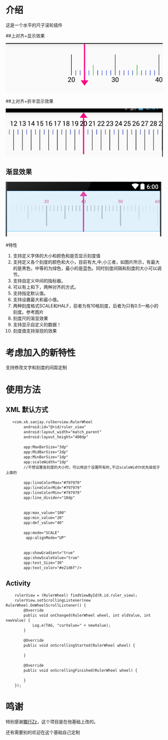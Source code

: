  
# 介绍


这是一个水平的尺子滚轮插件

##上对齐+显示效果

![](art/demo.png)

##上对齐+折半显示效果

![UpModel_HalfModel](art/demo_up_half.png)

## 渐显效果

![UpModel_HalfModel](art/demo3.png)

#特性

1. 支持定义字体的大小和颜色和是否显示刻度值
2. 支持定义各个刻度的颜色和大小，目前有大,中,小三者，如图片所示，有最大的是黑色，中等的为绿色，最小的是蓝色。同时刻度间隔和刻度的大小可以调节。
3. 支持自定义中间的指标器。
4. 可以有上和下，两种对齐的方式。
5. 支持指定默认值。
6. 支持设置最大和最小值。
7. 两种刻度格式SCALE和HALF，前者为有10格刻度，后者为只有0.5一格小的刻度。参考图片
8. 刻度尺的渐显效果
9. 支持显示自定义的数据！
10. 刻度值支持渐现的效果

# 考虑加入的新特性

  支持修改文字和刻度的间距定制

# 使用方法

## XML 默认方式


       <com.xk.sanjay.rulberview.RulerWheel
            android:id="@+id/ruler_view"
            android:layout_width="match_parent"
            android:layout_height="400dp"

            app:MaxBarSize="3dp"
            app:MidBarSize="2dp"
            app:MinBarSize="1dp"
            app:scaleWidth="1dp"
            //不想设置各刻度的大小时，可以用这个设置所有的,不过scaleWidth优先级低于上面的
            
            app:lineColorMax="#797979"
            app:lineColorMid="#797979"
            app:lineColorMin="#797979"
            app:line_divider="10dp"


            app:max_value="100"
            app:min_value="20"
            app:def_value="40"
            
            app:mode="SCALE"
             app:alignMode="UP"


            app:showGradient="true"
            app:showScaleValue="true"
            app:text_Size="30"
            app:text_color="#e21d6f"/>

            
##  Activity

		rulerView = (RulerWheel) findViewById(R.id.ruler_view);
        rulerView.setScrollingListener(new RulerWheel.OnWheelScrollListener() {
            @Override
            public void onChanged(RulerWheel wheel, int oldValue, int newValue) {
                Log.e(TAG, "curValue=" + newValue);
            }

            @Override
            public void onScrollingStarted(RulerWheel wheel) {

            }

            @Override
            public void onScrollingFinished(RulerWheel wheel) {

            }
        });            
            
# 鸣谢
特别感谢[獨行Zz](http://blog.csdn.net/dashu8193058/article/details/45846189)，这个项目是在他基础上改的。

还有需要别的欢迎在这个基础自己定制
